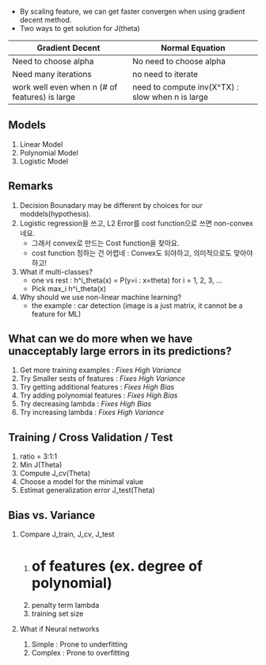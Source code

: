 * By scaling feature, we can get faster convergen when using gradient decent method.
* Two ways to get solution for J(theta)

|Gradient Decent | Normal Equation |
|-----|-----|
| Need to choose alpha | No need to choose alpha | 
|Need many iterations | no need to iterate |
|work well even when n (# of features) is large | need to compute inv(X^TX) : slow when n is large|

## Models ##
1. Linear Model
1. Polynomial Model
1. Logistic Model

## Remarks ##
1. Decision Bounadary may be different by choices for our moddels(hypothesis).
1. Logistic regression을 쓰고, L2 Error를 cost function으로 쓰면 non-convex네요.
	- 그래서 convex로 만드는 Cost function을 찾아요.
	- cost function 정하는 건 어렵네 : Convex도 되야하고, 의미적으로도 맞아야하고!
1. What if multi-classes?
    - one vs rest : h^i_theta(x) = P(y=i : x=theta) for i = 1, 2, 3, ...
    - Pick max_i h^i_theta(x)
1. Why should we use non-linear machine learning? 
    - the example : car detection (image is a just matrix, it cannot be a feature for ML)

## What can we do more when we have unacceptably large errors in its predictions? ##
1. Get more training examples : *Fixes High Variance*
1. Try Smaller sests of features : *Fixes High Variance*
1. Try getting additional features : *Fixes High Bias*
1. Try adding polynomial features : *Fixes High Bias*
1. Try decreasing lambda : *Fixes High Bias*
1. Try increasing lambda : *Fixes High Variance*

## Training / Cross Validation / Test ##
1. ratio = 3:1:1
1. Min J(Theta)
1. Compute J_cv(Theta)
1. Choose a model for the minimal value
1. Estimat generalization error J_test(Theta)

## Bias vs. Variance ##
1. Compare J_train, J_cv, J_test
	1. # of features (ex. degree of polynomial)
	1. penalty term lambda
	1. training set size

1. What if Neural networks
	1. Simple : Prone to underfitting
	1. Complex : Prone to overfitting
